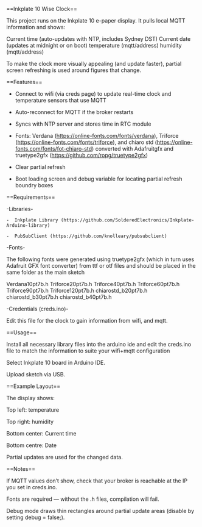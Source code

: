 ==Inkplate 10 Wise Clock==

This project runs on the Inkplate 10 e-paper display.
It pulls local MQTT information and shows:

  Current time (auto-updates with NTP, includes Sydney DST)
  Current date (updates at midnight or on boot)
  temperature (mqtt/address)
  humidity (mqtt/address)

To make the clock more visually appealing (and update faster), partial screen refreshing is used around figures that change.

==Features==

  - Connect to wifi (via creds page) to update real-time clock and temperature sensors that use MQTT

  - Auto-reconnect for MQTT if the broker restarts

  - Syncs with NTP server and stores time in RTC module

  - Fonts: Verdana (https://online-fonts.com/fonts/verdana), Triforce (https://online-fonts.com/fonts/triforce), and chiaro std (https://online-fonts.com/fonts/fot-chiaro-std)
    converted with Adafruitgfx and truetype2gfx (https://github.com/ropg/truetype2gfx)

  - Clear partial refresh
  
  - Boot loading screen and debug variable for locating partial refresh boundry boxes

==Requirements==

  -Libraries-

    -  Inkplate Library (https://github.com/SolderedElectronics/Inkplate-Arduino-library)

    -  PubSubClient (https://github.com/knolleary/pubsubclient)

  -Fonts-

The following fonts were generated using truetype2gfx (which in turn uses Adafruit GFX font converter) from ttf or otf files and should be placed in the same folder as the main sketch

  Verdana10pt7b.h
  Triforce20pt7b.h
  Triforce40pt7b.h
  Triforce60pt7b.h
  Triforce90pt7b.h
  Triforce120pt7b.h
  chiarostd_b20pt7b.h
  chiarostd_b30pt7b.h
  chiarostd_b40pt7b.h

 -Credentials (creds.ino)-

Edit this file for the clock to gain information from wifi, and mqtt.

==Usage==

Install all necessary library files into the arduino ide and edit the creds.ino file to match the information to suite your wifi+mqtt configuration

Select Inkplate 10 board in Arduino IDE.

Upload sketch via USB.

==Example Layout==

The display shows:

Top left: temperature

Top right: humidity

Bottom center: Current time

Bottom centre: Date

Partial updates are used for the changed data.

==Notes==

If MQTT values don’t show, check that your broker is reachable at the IP you set in creds.ino.

Fonts are required — without the .h files, compilation will fail.

Debug mode draws thin rectangles around partial update areas (disable by setting debug = false;).
